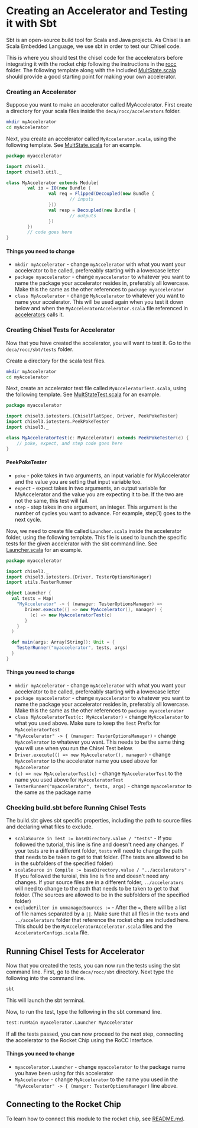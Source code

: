 # Creating an Accelerator and Testing it with Sbt

Sbt is an open-source build tool for Scala and Java projects. As Chisel is an Scala Embedded Language, we use sbt in order to test our Chisel code.

This is where you should test the chisel code for the accelerators before integrating it with the rocket chip following the instructions in the [rocc](../rocc) folder. The following template along with the included [MultState.scala](../accelerators/multState/MultState.scala) should provide a good starting point for making your own accelerator.

### Creating an Accelerator

Suppose you want to make an accelerator called MyAccelerator. First create a directory for your scala files inside the `deca/rocc/accelerators` folder.

```bash
mkdir myAccelerator
cd myAccelerator
```

Next, you create an accelerator called `MyAccelerator.scala`, using the following template. See [MultState.scala](../accelerators/multState/MultState.scala) for an example.

```scala
package myaccelerator

import chisel3._
import chisel3.util._

class MyAccelerator extends Module{
        val io = IO(new Bundle {
                val req = Flipped(Decoupled(new Bundle {
                        // inputs
                }))
                val resp = Decoupled(new Bundle {
                        // outputs
                })
        })
        // code goes here
}
```

#### Things you need to change
-   `mkdir myAccelerator` - change `myAccelerator` with what you want your accelerator to be called, prefereably starting with a lowercase letter
-   `package myaccelerator` - change `myaccelerator` to whatever you want to name the package your accelerator resides in, preferably all lowercase. Make this the same as the other references to `package myaccelerator`
-   `class MyAccelerator` - change `MyAccelerator` to whatever you want to name your accelerator. This will be used again when you test it down below and when the `MyAcceleratorAccelerator.scala` file referenced in [accelerators](../accelerators/README.md) calls it.

### Creating Chisel Tests for Accelerator
Now that you have created the accelerator, you will want to test it. Go to the `deca/rocc/sbt/tests` folder.

Create a directory for the scala test files.

```bash
mkdir myAccelerator
cd myAccelerator
```

Next, create an accelerator test file called `MyAcceleratorTest.scala`, using the following template. See [MultStateTest.scala](tests/multState/MultStateTest.scala) for an example.

```scala
package myaccelerator

import chisel3.iotesters.{ChiselFlatSpec, Driver, PeekPokeTester}
import chisel3.iotesters.PeekPokeTester
import chisel3._

class MyAcceleratorTest(c: MyAccelerator) extends PeekPokeTester(c) {
    // poke, expect, and step code goes here
}
```

#### PeekPokeTester
-   `poke` - poke takes in two arguments, an input variable for MyAccelerator and the value you are setting that input variable too.
-   `expect` - expect takes in two arguments, an output variable for MyAccelerator and the value you are expecting it to be. If the two are not the same, this test will fail.
-   `step` - step takes in one argument, an integer. This argument is the number of cycles you want to advance. For example, step(1) goes to the next cycle.

Now, we need to create file called `Launcher.scala` inside the accelerator folder, using the following template. This file is used to launch the specific tests for the given accelerator with the sbt command line. See [Launcher.scala](tests/multState/Launcher.scala) for an example.

```scala
package myaccelerator

import chisel3._
import chisel3.iotesters.{Driver, TesterOptionsManager}
import utils.TesterRunner

object Launcher {
  val tests = Map(
    "MyAccelerator" -> { (manager: TesterOptionsManager) =>
       Driver.execute(() => new MyAccelerator(), manager) {
         (c) => new MyAcceleratorTest(c)
       }
    }
  )

  def main(args: Array[String]): Unit = {
    TesterRunner("myaccelerator", tests, args)
  }
}
```

#### Things you need to change
-   `mkdir myAccelerator` - change `myAccelerator` with what you want your accelerator to be called, prefereably starting with a lowercase letter
-   `package myaccelerator` - change `myaccelerator` to whatever you want to name the package your accelerator resides in, preferably all lowercase. Make this the same as the other references to `package myaccelerator`
-   `class MyAcceleratorTest(c: MyAccelerator)` - change `MyAccelerator` to what you used above. Make sure to keep the `Test` Prefix for `MyAcceleratorTest`
-   `"MyAccelerator" -> { (manager: TesterOptionsManager)` - change `MyAccelerator` to whatever you want. This needs to be the same thing you will use when you run the Chisel Test below.
-   `Driver.execute(() => new MyAccelerator(), manager)` - change `MyAccelerator` to the accelerator name you used above for `MyAccelerator`
-   `(c) => new MyAcceleratorTest(c)` - change `MyAcceleratorTest` to the name you used above for `MyAcceleratorTest`
-   `TesterRunner("myaccelerator", tests, args)` - change `myaccelerator` to the same as the package name

### Checking build.sbt before Running Chisel Tests
The build.sbt gives sbt specific properties, including the path to source files and declaring what files to exclude.

-   `scalaSource in Test := baseDirectory.value / "tests"` - If you followed the tutorial, this line is fine and doesn't need any changes. If your tests are in a different folder, `tests` will need to change the path that needs to be taken to get to that folder. (The tests are allowed to be in the subfolders of the specified folder)
-   `scalaSource in Compile := baseDirectory.value / "../accelerators"` - If you followed the turoial, this line is fine and doesn't need any changes. If your source files are in a different folder, `../accelerators` will need to change to the path that needs to be taken to get to that folder. (The sources are allowed to be in the subfolders of the specified folder)
-   `excludeFilter in unmanagedSources :=` - After the `=`, there will be a list of file names separated by a `||`. Make sure that all files in the `tests` and `../accelerators` folder that reference the rocket chip are included here. This should be the `MyAcceleratorAccelerator.scala` files and the `AcceleratorConfigs.scala` file.

## Running Chisel Tests for Accelerator
Now that you created the tests, you can now run the tests using the sbt command line. First, go to the `deca/rocc/sbt` directory. Next type the following into the command line.

```bash
sbt
```

This will launch the sbt terminal.

Now, to run the test, type the following in the sbt command line.

```sbt
test:runMain myacelerator.Launcher MyAccelerator
```

If all the tests passed, you can now proceed to the next step, connecting the accelerator to the Rocket Chip using the RoCC Interface.

#### Things you need to change
-   `myaccelerator.Launcher` - change `myaccelerator` to the package name you have been using for this accelerator
-   `MyAccelerator` - change `MyAccelerator` to the name you used in the `"MyAccelerator" -> { (manger: TesterOptionsManager)` line above.

## Connecting to the Rocket Chip
To learn how to connect this module to the rocket chip, see [README.md](../accelerators/README.md).